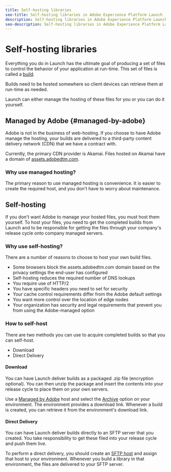 ```yaml
---
title: Self-hosting libraries
seo-title: Self-hosting libraries in Adobe Experience Platform Launch
description: Self-hosting libraries in Adobe Experience Platform Launch
seo-description: Self-hosting libraries in Adobe Experience Platform Launch
---
```


# Self-hosting libraries

Everything you do in Launch has the ultimate goal of producing a set of files to control the behavior of your application at run-time. This set of files is called a [build](/help/launch-reference/publishing/builds.md).

Builds need to be hosted somewhere so client devices can retrieve them at run-time as needed.

Launch can either manage the hosting of these files for you or you can do it yourself.

## Managed by Adobe {#managed-by-adobe}

Adobe is not in the business of web-hosting.  If you choose to have Adobe manage the hosting, your builds are delivered to a third-party content delivery network (CDN) that we have a contract with.

Currently, the primary CDN provider is Akamai. Files hosted on Akamai have a domain of [assets.adobedtm.com](https://assets.adobedtm.com).

### Why use managed hosting?

The primary reason to use managed hosting is convenience. It is easier to create the required host, and you don't have to worry about maintenance.

## Self-hosting

If you don't want Adobe to manage your hosted files, you must host them yourself. To host your files, you need to get the completed builds from Launch and to be responsible for getting the files through your company's release cycle onto company managed servers.

### Why use self-hosting?

There are a number of reasons to choose to host your own build files.

* Some browsers block the assets.adobedtm.com domain based on the privacy settings the end-user has configured
* Self-hosting reduces the required number of DNS lookups
* You require use of HTTP/2
* You have specific headers you need to set for security
* Your cache control requirements differ from the Adobe default settings
* You want more control over the location of edge nodes
* Your organization has security and legal requirements that prevent you from using the Adobe-managed option

### How to self-host

There are two methods you can use to acquire completed builds so that you can self-host.

* Download
* Direct Delivery

#### Download

You can have Launch deliver builds as a packaged .zip file (encryption optional). You can then unzip the package and insert the contents into your release cycle to place them on your own servers.

Use a [Managed by Adobe](self-hosting-libraries.md) host and select the [Archive](/help/launch-reference/publishing/environments.md) option on your environment. The environment provides a download link. Whenever a build is created, you can retrieve it from the environment's download link.

#### Direct Delivery

You can have Launch deliver builds directly to an SFTP server that you created. You take responsibility to get these filed into your release cycle and push them live.

To perform a direct delivery, you should create an [SFTP host](/help/launch-reference/publishing/hosts/sftp-host.md) and assign that host to your environment. Whenever you build a library in that environment, the files are delivered to your SFTP server.
